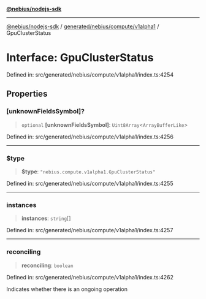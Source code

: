 [**@nebius/nodejs-sdk**](../../../../../README.md)

---

[@nebius/nodejs-sdk](../../../../../README.md) / [generated/nebius/compute/v1alpha1](../README.md) / GpuClusterStatus

# Interface: GpuClusterStatus

Defined in: src/generated/nebius/compute/v1alpha1/index.ts:4254

## Properties

### \[unknownFieldsSymbol\]?

> `optional` **\[unknownFieldsSymbol\]**: `Uint8Array`\<`ArrayBufferLike`\>

Defined in: src/generated/nebius/compute/v1alpha1/index.ts:4256

---

### $type

> **$type**: `"nebius.compute.v1alpha1.GpuClusterStatus"`

Defined in: src/generated/nebius/compute/v1alpha1/index.ts:4255

---

### instances

> **instances**: `string`[]

Defined in: src/generated/nebius/compute/v1alpha1/index.ts:4257

---

### reconciling

> **reconciling**: `boolean`

Defined in: src/generated/nebius/compute/v1alpha1/index.ts:4262

Indicates whether there is an ongoing operation
